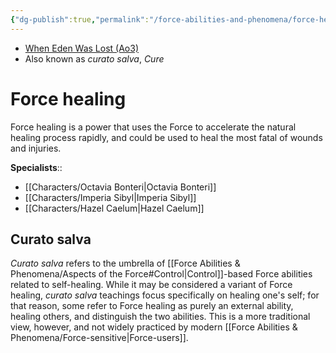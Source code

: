 ```yaml
---
{"dg-publish":true,"permalink":"/force-abilities-and-phenomena/force-healing/","tags":["universal","control","alter","forcepower"]}
---
```


- [When Eden Was Lost (Ao3)](https://archiveofourown.org/works/19334440/chapters/45992584)
- Also known as *curato salva*, *Cure*
# Force healing
Force healing is a power that uses the Force to accelerate the natural healing process rapidly, and could be used to heal the most fatal of wounds and injuries.

**Specialists**::
* [[Characters/Octavia Bonteri\|Octavia Bonteri]]
* [[Characters/Imperia Sibyl\|Imperia Sibyl]]
* [[Characters/Hazel Caelum\|Hazel Caelum]]
## Curato salva
*Curato salva* refers to the umbrella of [[Force Abilities & Phenomena/Aspects of the Force#Control\|Control]]-based Force abilities related to self-healing. While it may be considered a variant of Force healing, *curato salva* teachings focus specifically on healing one's self; for that reason, some refer to Force healing as purely an external ability, healing others, and distinguish the two abilities. This is a more traditional view, however, and not widely practiced by modern [[Force Abilities & Phenomena/Force-sensitive\|Force-users]]. 